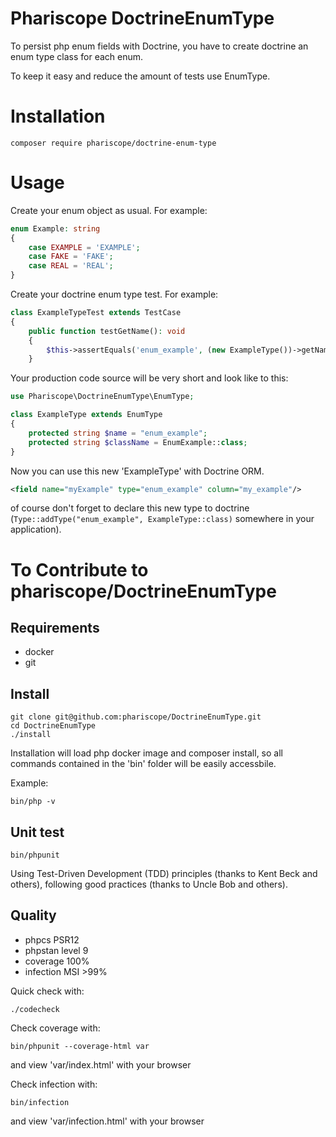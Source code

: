 Phariscope DoctrineEnumType
========

To persist php enum fields with Doctrine, you have to create doctrine an enum type class for each enum.

To keep it easy and reduce the amount of tests use EnumType.


# Installation

```console
composer require phariscope/doctrine-enum-type
```

# Usage


Create your enum object as usual. For example:
```php
enum Example: string
{
    case EXAMPLE = 'EXAMPLE';
    case FAKE = 'FAKE';
    case REAL = 'REAL';
}

```

Create your doctrine enum type test. For example:
```php
class ExampleTypeTest extends TestCase
{
    public function testGetName(): void
    {
        $this->assertEquals('enum_example', (new ExampleType())->getName());
    }
```

Your production code source will be very short and look like to this:
```php
use Phariscope\DoctrineEnumType\EnumType;

class ExampleType extends EnumType
{
    protected string $name = "enum_example";
    protected string $className = EnumExample::class;
}
```

Now you can use this new 'ExampleType' with Doctrine ORM.

```xml
<field name="myExample" type="enum_example" column="my_example"/>
```

of course don't forget to declare this new type to doctrine (`Type::addType("enum_example", ExampleType::class)` somewhere in your application).

# To Contribute to phariscope/DoctrineEnumType

## Requirements

* docker
* git

## Install


```console
git clone git@github.com:phariscope/DoctrineEnumType.git
cd DoctrineEnumType
./install
```

Installation will load php docker image and composer install, so all commands contained in the 'bin' folder will be easily accessbile.

Example:
```console
bin/php -v
```

## Unit test

```console
bin/phpunit
```

Using Test-Driven Development (TDD) principles (thanks to Kent Beck and others), following good practices (thanks to Uncle Bob and others).

## Quality

* phpcs PSR12
* phpstan level 9
* coverage 100%
* infection MSI >99%

Quick check with:
```console
./codecheck
```

Check coverage with:
```console
bin/phpunit --coverage-html var
```
and view 'var/index.html' with your browser

Check infection with:
```console
bin/infection
```
and view 'var/infection.html' with your browser